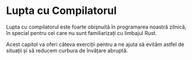 # Lupta cu Compilatorul
Lupta cu compilatorul este foarte obișnuită în programarea noastră zilnică, în special pentru cei care nu sunt familiarizați cu limbajul Rust.

Acest capitol va oferi câteva exerciții pentru a ne ajuta să evităm astfel de situații și să reducem curbura de învățare abruptă.
